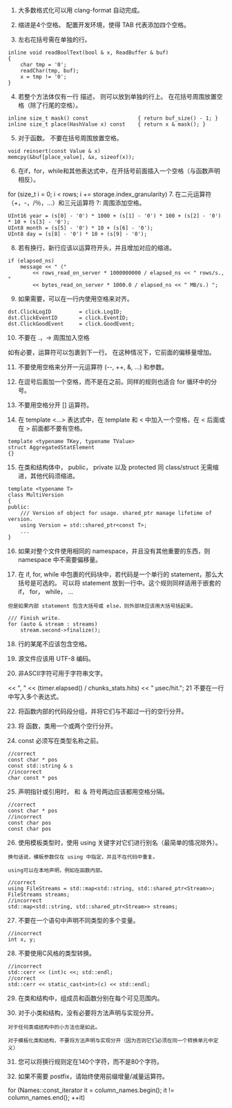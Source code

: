 1. 大多数格式化可以用 clang-format 自动完成。

2. 缩进是4个空格。 配置开发环境，使得 TAB 代表添加四个空格。

3. 左右花括号需在单独的行。
```
inline void readBoolText(bool & x, ReadBuffer & buf)
{
    char tmp = '0';
    readChar(tmp, buf);
    x = tmp != '0';
}
```
4. 若整个方法体仅有一行 描述， 则可以放到单独的行上。 在花括号周围放置空格（除了行尾的空格）。
```
inline size_t mask() const                { return buf_size() - 1; }
inline size_t place(HashValue x) const    { return x & mask(); }
```
5. 对于函数。 不要在括号周围放置空格。
```
void reinsert(const Value & x)
memcpy(&buf[place_value], &x, sizeof(x));
```
6. 在if，for，while和其他表达式中，在开括号前面插入一个空格（与函数声明相反）。

for (size_t i = 0; i < rows; i += storage.index_granularity)
7. 在二元运算符（+，-，/％，…）和三元运算符 ?: 周围添加空格。
```
UInt16 year = (s[0] - '0') * 1000 + (s[1] - '0') * 100 + (s[2] - '0') * 10 + (s[3] - '0');
UInt8 month = (s[5] - '0') * 10 + (s[6] - '0');
UInt8 day = (s[8] - '0') * 10 + (s[9] - '0');
```

8. 若有换行，新行应该以运算符开头，并且增加对应的缩进。
```
if (elapsed_ns)
    message << " ("
        << rows_read_on_server * 1000000000 / elapsed_ns << " rows/s., "
        << bytes_read_on_server * 1000.0 / elapsed_ns << " MB/s.) ";
```
9. 如果需要，可以在一行内使用空格来对齐。
```
dst.ClickLogID         = click.LogID;
dst.ClickEventID       = click.EventID;
dst.ClickGoodEvent     = click.GoodEvent;
```
10. 不要在 .，-> 周围加入空格

如有必要，运算符可以包裹到下一行。 在这种情况下，它前面的偏移量增加。

11. 不要使用空格来分开一元运算符 (--, ++,  &, …) 和参数。

12. 在逗号后面加一个空格，而不是在之前。同样的规则也适合 for 循环中的分号。

13. 不要用空格分开 [] 运算符。

14. 在 template <...> 表达式中，在 template 和 < 中加入一个空格，在 < 后面或在 > 前面都不要有空格。
```
template <typename TKey, typename TValue>
struct AggregatedStatElement
{}
```
15. 在类和结构体中， public， private 以及 protected 同 class/struct 无需缩进，其他代码须缩进。
```
template <typename T>
class MultiVersion
{
public:
    /// Version of object for usage. shared_ptr manage lifetime of version.
    using Version = std::shared_ptr<const T>;
    ...
}
```
16. 如果对整个文件使用相同的 namespace，并且没有其他重要的东西，则 namespace 中不需要偏移量。

17. 在 if, for, while 中包裹的代码块中，若代码是一个单行的 statement，那么大括号是可选的。 可以将 statement 放到一行中。这个规则同样适用于嵌套的 if， for， while， …
```
但是如果内部 statement 包含大括号或 else，则外部块应该用大括号括起来。

/// Finish write.
for (auto & stream : streams)
    stream.second->finalize();
```
18. 行的某尾不应该包含空格。

19. 源文件应该用 UTF-8 编码。

20. 非ASCII字符可用于字符串文字。

<< ", " << (timer.elapsed() / chunks_stats.hits) << " μsec/hit.";
21 不要在一行中写入多个表达式。

22. 将函数内部的代码段分组，并将它们与不超过一行的空行分开。

23. 将 函数，类用一个或两个空行分开。

24. const 必须写在类型名称之前。
```
//correct
const char * pos
const std::string & s
//incorrect
char const * pos
```
25. 声明指针或引用时， 和 ＆ 符号两边应该都用空格分隔。
```
//correct
const char * pos
//incorrect
const char pos
const char pos
```
26. 使用模板类型时，使用 using 关键字对它们进行别名（最简单的情况除外）。
```
换句话说，模板参数仅在 using 中指定，并且不在代码中重复。

using可以在本地声明，例如在函数内部。

//correct
using FileStreams = std::map<std::string, std::shared_ptr<Stream>>;
FileStreams streams;
//incorrect
std::map<std::string, std::shared_ptr<Stream>> streams;
```
27. 不要在一个语句中声明不同类型的多个变量。
```
//incorrect
int x, y;
```
28. 不要使用C风格的类型转换。
```
//incorrect
std::cerr << (int)c <<; std::endl;
//correct
std::cerr << static_cast<int>(c) << std::endl;
```
29. 在类和结构中，组成员和函数分别在每个可见范围内。

30. 对于小类和结构，没有必要将方法声明与实现分开。
```
对于任何类或结构中的小方法也是如此。

对于模板化类和结构，不要将方法声明与实现分开（因为否则它们必须在同一个转换单元中定义）
```
31. 您可以将换行规则定在140个字符，而不是80个字符。

32. 如果不需要 postfix，请始终使用前缀增量/减量运算符。

for (Names::const_iterator it = column_names.begin(); it != column_names.end(); ++it)
